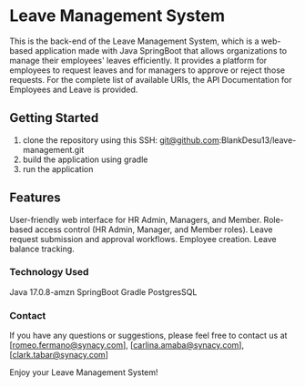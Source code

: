 # Leave Management System
This is the back-end of the Leave Management System, which is a web-based application made with Java SpringBoot that allows organizations to manage their employees' leaves efficiently. It provides a platform for employees to request leaves and for managers to approve or reject those requests. 
For the complete list of available URIs, the API Documentation for Employees and Leave is provided.

## Getting Started
1. clone the repository using this SSH: git@github.com:BlankDesu13/leave-management.git
2. build the application using gradle
3. run the application
   
## Features
User-friendly web interface for HR Admin, Managers, and Member.
Role-based access control (HR Admin, Manager, and Member roles).
Leave request submission and approval workflows.
Employee creation.
Leave balance tracking.

### Technology Used
Java 17.0.8-amzn
SpringBoot
Gradle
PostgresSQL


### Contact
If you have any questions or suggestions, please feel free to contact us at [romeo.fermano@synacy.com], [carlina.amaba@synacy.com], [clark.tabar@synacy.com]

Enjoy your Leave Management System!
